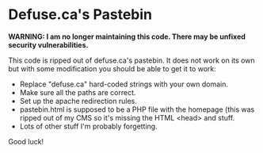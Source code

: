 Defuse.ca's Pastebin
====================

**WARNING: I am no longer maintaining this code. There may be unfixed security vulnerabilities.**

This code is ripped out of defuse.ca's pastebin. It does not work on its own
but with some modification you should be able to get it to work:

- Replace "defuse.ca" hard-coded strings with your own domain.
- Make sure all the paths are correct.
- Set up the apache redirection rules.
- pastebin.html is supposed to be a PHP file with the homepage (this was
  ripped out of my CMS so it's missing the HTML &lt;head&gt; and stuff.
- Lots of other stuff I'm probably forgetting.

Good luck!
